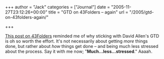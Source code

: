 +++
author = "Jack"
categories = ["Journal"]
date = "2005-11-27T23:12:26+00:00"
title = "GTD on 43Folders – again"
url = "/2005/gtd-on-43folders-again/"

+++

[This post on 43Folders][1] reminded me of why sticking with David Allen's GTD is oh so worth the effort. It's not necessarily about getting _more_ things done, but rather about _how_ things get done &#8211; and being much less stressed about the process. Say it with me now; "**Much&#8230;less&#8230;stressed**." Aaaah.

 [1]: http://www.43folders.com/2005/11/27/ev-gtd/